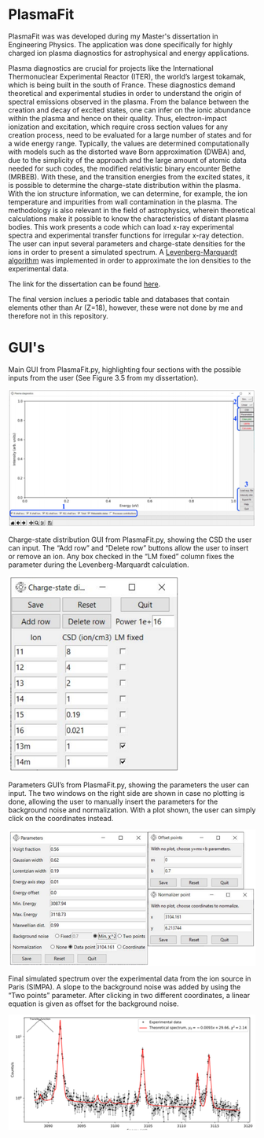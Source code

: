 # PlasmaFit
PlasmaFit was was developed during my Master's dissertation in Engineering Physics. The application was done specifically for highly charged ion plasma diagnostics for astrophysical and energy applications.

Plasma diagnostics are crucial for projects like the International Thermonuclear Experimental Reactor (ITER), the world’s largest tokamak, which is being built in the south of France. These diagnostics demand theoretical and experimental studies in order to understand the origin of spectral emissions observed in the plasma. From the balance between the creation and decay of excited states, one can infer on the ionic abundance within the plasma and hence on their quality. Thus, electron-impact ionization and excitation, which require cross section values for any creation process, need to be evaluated for a large number of states and for a wide energy range. Typically, the values are determined computationally with models such as the distorted wave Born approximation (DWBA) and, due to the simplicity of the approach and the large amount of atomic data needed for such codes, the modified relativistic binary encounter Bethe (MRBEB). With these, and the transition energies from the excited states, it is possible to determine the charge-state distribution within the plasma. With the ion structure information, we can determine, for example, the ion temperature and impurities from wall contamination in the plasma. The methodology is also relevant in the field of astrophysics, wherein theoretical calculations make it possible to know the characteristics of distant plasma bodies. This work presents a code which can load x-ray experimental spectra and experimental transfer functions for irregular x-ray detection. The user can input several parameters and charge-state densities for the ions in order to present a simulated spectrum. A [Levenberg-Marquardt algorithm](https://lmfit.github.io/lmfit-py/installation.html) was implemented in order to approximate the ion densities to the experimental data.

The link for the dissertation can be found [here](https://run.unl.pt/handle/10362/89460).

The final version inclues a periodic table and databases that contain elements other than Ar (Z=18), however, these were not done by me and therefore not in this repository.

# GUI's
Main GUI from PlasmaFit.py, highlighting four sections with the possible inputs from the user (See Figure 3.5 from my dissertation).

![Main GUI from PlastmaFit.py.](/screenshots/main_window.png?raw=true)


Charge-state distribution GUI from PlasmaFit.py, showing the CSD the user can input. The “Add row” and “Delete row” buttons allow the user to insert or remove an ion. Any box checked in the “LM fixed” column fixes the parameter during the Levenberg-Marquardt calculation.

<img src="/screenshots/cds_window.png" alt="Parameters GUI's from PlasmaFit.py." width="350"/>


Parameters GUI’s from PlasmaFit.py, showing the parameters the user can input. The two windows on the right side are shown in case no plotting is done, allowing the user to manually insert the parameters for the background noise and normalization. With a plot shown, the user can simply click on the coordinates instead.

<img src="/screenshots/parameters_window.png" alt="Parameters GUI's from PlasmaFit.py." width="750"/>


Final simulated spectrum over the experimental data from the ion source in Paris (SIMPA). A slope to the background noise was added by using the “Two points” parameter. After clicking in two different coordinates, a linear equation is given as offset for the background noise.

![Final spectrum](/screenshots/best_fit_spectrum.png?raw=true)
